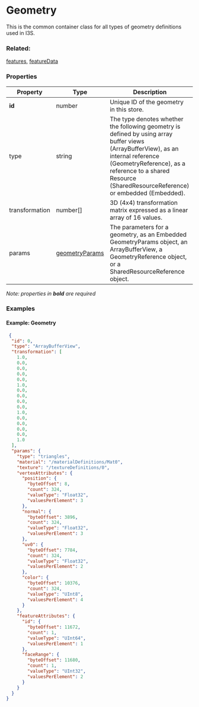 # Geometry

This is the common container class for all types of geometry definitions used in I3S.

### Related:

[features](features.md), [featureData](featureData.md)
### Properties

| Property | Type | Description |
| --- | --- | --- |
| **id** | number | Unique ID of the geometry in this store. |
| type | string | The type denotes whether the following geometry is defined by using array buffer views (ArrayBufferView), as an internal reference (GeometryReference), as a reference to a shared Resource (SharedResourceReference) or embedded (Embedded). |
| transformation | number[] | 3D (4x4) transformation matrix expressed as a linear array of 16 values. |
| params | [geometryParams](geometryParams.md) | The parameters for a geometry, as an Embedded GeometryParams object, an ArrayBufferView, a GeometryReference object, or a SharedResourceReference object.       |

*Note: properties in **bold** are required*

### Examples 

#### Example:  Geometry 

```json
 {
  "id": 0,
  "type": "ArrayBufferView",
  "transformation": [
    1.0,
    0.0,
    0.0,
    0.0,
    0.0,
    1.0,
    0.0,
    0.0,
    0.0,
    0.0,
    1.0,
    0.0,
    0.0,
    0.0,
    0.0,
    1.0
  ],
  "params": {
    "type": "triangles",
    "material": "/materialDefinitions/Mat0",
    "texture": "/textureDefinitions/0",
    "vertexAttributes": {
      "position": {
        "byteOffset": 8,
        "count": 324,
        "valueType": "Float32",
        "valuesPerElement": 3
      },
      "normal": {
        "byteOffset": 3896,
        "count": 324,
        "valueType": "Float32",
        "valuesPerElement": 3
      },
      "uv0": {
        "byteOffset": 7784,
        "count": 324,
        "valueType": "Float32",
        "valuesPerElement": 2
      },
      "color": {
        "byteOffset": 10376,
        "count": 324,
        "valueType": "UInt8",
        "valuesPerElement": 4
      }
    },
    "featureAttributes": {
      "id": {
        "byteOffset": 11672,
        "count": 1,
        "valueType": "UInt64",
        "valuesPerElement": 1
      },
      "faceRange": {
        "byteOffset": 11680,
        "count": 1,
        "valueType": "UInt32",
        "valuesPerElement": 2
      }
    }
  }
} 
```

